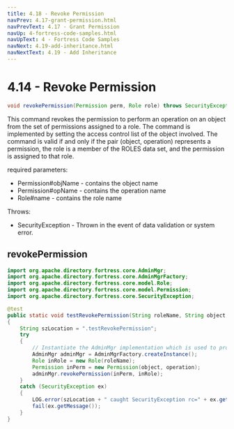 ```yaml
---
title: 4.18 - Revoke Permission
navPrev: 4.17-grant-permission.html
navPrevText: 4.17 - Grant Permission
navUp: 4-fortress-code-samples.html
navUpText: 4 - Fortress Code Samples
navNext: 4.19-add-inheritance.html
navNextText: 4.19 - Add Inheritance
---
```


# 4.14 - Revoke Permission

```java
void revokePermission(Permission perm, Role role) throws SecurityException
```

This command revokes the permission to perform an operation on an object from the set of permissions assigned to a role. 
The command is implemented by setting the access control list of the object involved. 
The command is valid if and only if the pair (object, operation) represents a permission, the role is a member of the ROLES data set, and the permission is assigned to that role.

required parameters:
- Permission#objName - contains the object name
- Permission#opName - contains the operation name
- Role#name - contains the role name

Throws:
- SecurityException - Thrown in the event of data validation or system error.


## revokePermission

```java
import org.apache.directory.fortress.core.AdminMgr;
import org.apache.directory.fortress.core.AdminMgrFactory;
import org.apache.directory.fortress.core.model.Role;
import org.apache.directory.fortress.core.model.Permission;
import org.apache.directory.fortress.core.SecurityException;

@test
public static void testRevokePermission(String roleName, String object, String operation)
{
    String szLocation = ".testRevokePermission";
    try
    {
        // Instantiate the AdminMgr implementation which is used to provision RBAC policies.
        AdminMgr adminMgr = AdminMgrFactory.createInstance();
        Role inRole = new Role(roleName);
        Permission inPerm = new Permission(object, operation);
        adminMgr.revokePermission(inPerm, inRole);
    }
    catch (SecurityException ex)
    {
        LOG.error(szLocation + " caught SecurityException rc=" + ex.getErrorId() + ", msg=" + ex.getMessage(), ex);
        fail(ex.getMessage());
    }
}
```
